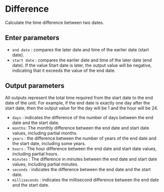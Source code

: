 # Difference

Calculate the time difference between two dates.

## Enter parameters

- `end date` : compares the later date and time of the earlier date (start date).
- `start date` : compares the earlier date and time of the later date (end date). If the value Start date is later, the output value will be negative, indicating that it exceeds the value of the end date.

## Output parameters

All outputs represent the total time required from the start date to the end date of the unit. For example, if the end date is exactly one day after the start date, then the output value for the day will be 1 and the hour will be 24.

- `days` : indicates the difference of the number of days between the end date and the start date.
- `months`: The monthly difference between the end date and start date values, including partial months.
- `years` : the difference between the number of years of the end date and the start date, including some years.
- `hours` : The hour difference between the end date and start date values, including partial hours.
- `minutes` : The difference in minutes between the end date and start date values, including partial minutes.
- `seconds` : indicates the difference between the end date and the start date.
- `milliseconds` : indicates the millisecond difference between the end date and the start date.